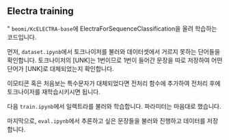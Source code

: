 ## Electra training

" `beomi/KcELECTRA-base`에 ElectraForSequenceClassification을 올려 학습하는 코드입니다.  

먼저, `dataset.ipynb`에서 토크나이저를 불러와 데이터셋에서 거르지 못하는 단어들을 확인합니다. 토크나이저의 [UNK]는 1번이므로 1번이 들어간 문장을 따로 저장하여 어떤 단어가 [UNK]로 대체되었는지 확인합니다.  

이모티콘 혹은 처음보는 특수문자가 대체되었다면 전처리 함수에 추가하여 전처리 후에 토크나이저를 재학습시키시면 됩니다.

다음 `train.ipynb`에서 일렉트라를 불러와 학습합니다. 파라미터는 마음대로 했습니다.

마지막으로, `eval.ipynb`에서 추론하고 싶은 문장들을 불러와 진행하고 데이터를 저장합니다.
